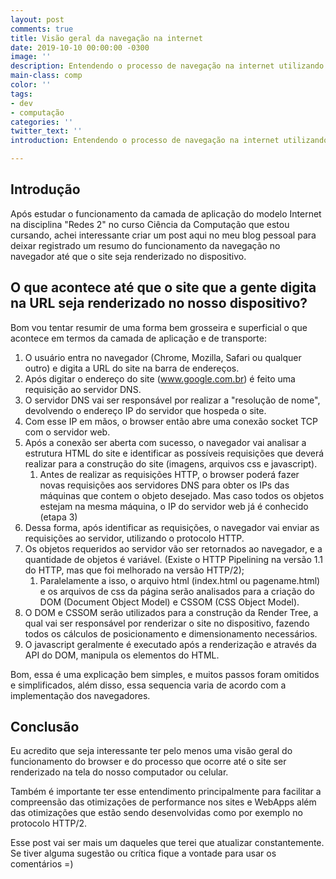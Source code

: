 ```yaml
---
layout: post
comments: true
title: Visão geral da navegação na internet
date: 2019-10-10 00:00:00 -0300
image: ''
description: Entendendo o processo de navegação na internet utilizando o navegador
main-class: comp
color: ''
tags:
- dev
- computação
categories: ''
twitter_text: ''
introduction: Entendendo o processo de navegação na internet utilizando o navegador

---
```

## Introdução

Após estudar o funcionamento da camada de aplicação do modelo Internet na disciplina "Redes 2" no curso Ciência da Computação que estou cursando, achei interessante criar um post aqui no meu blog pessoal para deixar registrado um resumo do funcionamento da navegação no navegador até que o site seja renderizado no dispositivo.

## O que acontece até que o site que a gente digita na URL seja renderizado no nosso dispositivo?

Bom vou tentar resumir de uma forma bem grosseira e superficial o que acontece em termos da camada de aplicação e de transporte:

1. O usuário entra no navegador (Chrome, Mozilla, Safari ou qualquer outro) e digita a URL do site na barra de endereços.
2. Após digitar o endereço do site (www.google.com.br) é feito uma requisição ao servidor DNS.
3. O servidor DNS vai ser responsável por realizar a "resolução de nome", devolvendo o endereço IP do servidor que hospeda o site.
4. Com esse IP em mãos, o browser então abre uma conexão socket TCP com o servidor web.
5. Após a conexão ser aberta com sucesso, o navegador vai analisar a estrutura HTML do site e identificar as possíveis requisições que deverá realizar para a construção do site (imagens, arquivos css e javascript).
   1. Antes de realizar as requisições HTTP, o browser poderá fazer novas requisições aos servidores DNS para obter os IPs das máquinas que contem o objeto desejado. Mas caso todos os objetos estejam na mesma máquina, o IP do servidor web já é conhecido (etapa 3)
6. Dessa forma, após identificar as requisições, o navegador vai enviar as requisições ao servidor, utilizando o protocolo HTTP.
7. Os objetos requeridos ao servidor vão ser retornados ao navegador, e a quantidade de objetos é variável. (Existe o HTTP Pipelining na versão 1.1 do HTTP, mas que foi melhorado na versão HTTP/2);
   1. Paralelamente a isso, o arquivo html (index.html ou pagename.html) e os arquivos de css da página serão analisados para a criação do DOM (Document Object Model) e CSSOM (CSS Object Model).
8. O DOM e CSSOM serão utilizados para a construção da Render Tree, a qual vai ser responsável por renderizar o site no dispositivo, fazendo todos os cálculos de posicionamento e dimensionamento necessários.
9. O javascript geralmente é executado após a renderização e através da API do DOM, manipula os elementos do HTML.

Bom, essa é uma explicação bem simples, e muitos passos foram omitidos e simplificados, além disso, essa sequencia varia de acordo com a implementação dos navegadores.

## Conclusão

Eu acredito que seja interessante ter pelo menos uma visão geral do funcionamento do browser e do processo que ocorre até o site ser renderizado na tela do nosso computador ou celular. 

Também é importante ter esse entendimento principalmente para facilitar a compreensão das otimizações de performance nos sites e WebApps além das otimizações que estão sendo desenvolvidas como por exemplo no protocolo HTTP/2.

Esse post vai ser mais um daqueles que terei que atualizar constantemente. Se tiver alguma sugestão ou crítica fique a vontade para usar os comentários =)